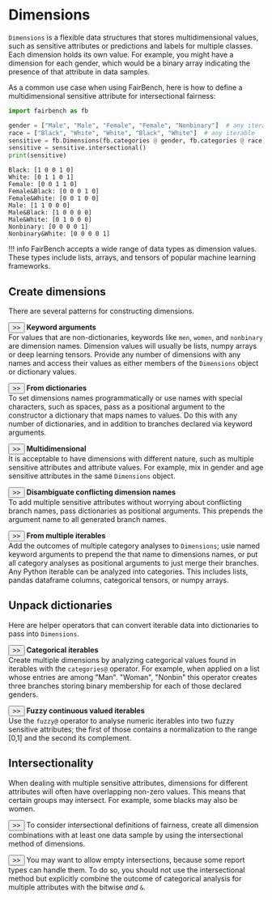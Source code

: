 # Dimensions

`Dimensions` is a flexible data structures that stores 
multidimensional values, such as
sensitive attributes or predictions and labels for
multiple classes. Each dimension holds its own
value. For example, you might have a 
dimension for each gender, which would be a binary 
array indicating the presence of that attribute 
in data samples.

As a common use case when using FairBench, here is how to 
define a multidimensional sensitive attribute 
for intersectional fairness:

```python
import fairbench as fb

gender = ["Male", "Male", "Female", "Female", "Nonbinary"]  # any iterable
race = ["Black", "White", "White", "Black", "White"]  # any iterable
sensitive = fb.Dimensions(fb.categories @ gender, fb.categories @ race) 
sensitive = sensitive.intersectional() 
print(sensitive)
```

```
Black: [1 0 0 1 0]
White: [0 1 1 0 1]
Female: [0 0 1 1 0]
Female&Black: [0 0 0 1 0]
Female&White: [0 0 1 0 0]
Male: [1 1 0 0 0]
Male&Black: [1 0 0 0 0]
Male&White: [0 1 0 0 0]
Nonbinary: [0 0 0 0 1]
Nonbinary&White: [0 0 0 0 1]
```


!!! info
    FairBench accepts a wide range of data types as dimension values.
    These types include lists, arrays, and tensors of popular machine learning frameworks.


## Create dimensions

There are several patterns for constructing dimensions.

<button onclick="toggleCode('code1')" class="toggle-button">>></button>
<b>Keyword arguments</b><br> For values that are non-dictionaries,
keywords like `men`, `women`, and `nonbinary` are dimension names. 
Dimension values will usually be lists,
numpy arrays or deep learning tensors. 
Provide any number of dimensions
with any names and access their values 
as either members of the `Dimensions` object
or dictionary values.
<div id="code1" class="code-block" style="display:none;">

```python
import fairbench as fb

sensitive = fb.Dimensions(
    men=[1, 1, 0, 0, 0], 
    women=[0, 0, 1, 1, 0],
    nonbinary=[0, 0, 0, 0, 1]
)
print(sensitive.nonbinary)
print(sensitive["nonbinary"]) # does the same
```
```
[0, 0, 0, 0, 1]
[0, 0, 0, 0, 1]
```
</div>

<button onclick="toggleCode('code2')" class="toggle-button">>></button>
<b>From dictionaries</b><br>
To set dimensions names programmatically or use names 
with special characters, such as spaces, pass as a positional argument
to the constructor a dictionary 
that maps names to values. 
Do this with any number of dictionaries, and in addition to branches 
declared via keyword arguments.

<div id="code2" class="code-block" style="display:none;">

```python
import fairbench as fb

sensitive = fb.Dimensions(
    {"non-binary": [0, 0, 0, 0, 1]}, 
    men=[1, 1, 0, 0, 0], 
    women=[0, 0, 1, 1, 0]
)
print(sensitive.men)
print(sensitive["men"])  # does the same
```
```
[1, 1, 0, 0, 0]
[1, 1, 0, 0, 0]
```
</div>


<button onclick="toggleCode('code3')" class="toggle-button">>></button>
<b>Multidimensional</b><br>
It is acceptable to have dimensions with different nature, 
such as multiple sensitive attributes and attribute values.
For example, mix in gender and age sensitive attributes
in the same `Dimensions` object.

<div id="code3" class="code-block" style="display:none;">

```python
import fairbench as fb

sensitive = fb.Dimensions(
    men=[1, 1, 0, 0, 0],
    nonmen=[0, 0, 1, 1, 1],
    IsOld=[0, 1, 0, 1, 0]
)
```
</div>


<button onclick="toggleCode('code4')" class="toggle-button">>></button>
<b>Disambiguate conflicting dimension names</b><br>
To add multiple sensitive attributes without worrying about 
conflicting branch names, pass dictionaries as positional 
arguments. This prepends the argument name to 
all generated branch names.
<div id="code4" class="code-block" style="display:none;">

```python
import fairbench as fb

sensitive = fb.Dimensions(
    gender={"1": [0, 0, 1, 1, 0], "0": [1, 1, 0, 0, 0], "?": [0, 0, 0, 0, 1]},
    isold={"1": [0, 1, 0, 1, 0], "0": [1, 0, 1, 0, 1]}
)
```
</div>


<button onclick="toggleCode('code6')" class="toggle-button">>></button>
<b>From multiple iterables</b><br>
Add the outcomes of multiple category analyses 
to `Dimensions`; usie named keyword arguments to prepend the 
that name to dimensions names, or put all category analyses
as positional arguments to just merge their branches.
Any Python iterable can be analyzed into categories.
This includes lists, pandas dataframe
columns, categorical tensors, or numpy arrays.

<div id="code6" class="code-block" style="display:none;">

```python
import fairbench as fb

gender = ...  # iterable (e.g., list) of gender attribute for each data sample
race = ...  # iterable (e.g., list) of race attribute for each data sample
sensitive = fb.Dimensions(
    gender=fb.categories @ gender, 
    race=fb.categories @ race
) 
```
</div>


## Unpack dictionaries

Here are helper operators that can convert iterable
data into dictionaries to pass into `Dimensions`.

<button onclick="toggleCode('code5')" class="toggle-button">>></button>
<b>Categorical iterables</b><br>
Create multiple dimensions by analyzing categorical 
values found in iterables with the
`categories@` operator.
For example, when applied on a list whose entries are among
"Man". "Woman", "Nonbin"
this operator creates three branches storing binary membership for each
of those declared genders.

<div id="code5" class="code-block" style="display:none;">

```python
import fairbench as fb

sensitive = fb.Dimensions(fb.categories@["Man", "Woman", "Man", "Woman", "Nonbin"])
print(sensitive)
```
```text
genderMan: [1, 0, 1, 0, 0]
genderWoman: [0, 1, 0, 1, 0]
genderNonbin: [0, 0, 0, 0, 1]
```
</div>

<button onclick="toggleCode('code9')" class="toggle-button">>></button>
<b>Fuzzy continuous valued iterables</b><br>
Use the `fuzzy@` operator to analyse numeric iterables into two fuzzy sensitive attributes;
the first of those contains a normalization to the range [0,1] and the
second its complement.

<div id="code9" class="code-block" style="display:none;">

```python
import fairbench as fb
age = [18, 20, 19, 42, 30, 60, 18, 50, 40]
sensitive = fb.Dimensions(gender=fb.fuzzy @ age)
print(sensitive)
```
```text
genderlarge 60.000: [0.         0.04761905 0.02380952 0.57142857 0.28571429 1.
 0.         0.76190476 0.52380952]
gendersmall 18.000: [1.         0.95238095 0.97619048 0.42857143 0.71428571 0.
 1.         0.23809524 0.47619048]
```
</div>



## Intersectionality

When dealing with multiple sensitive attributes, 
dimensions for different attributes will often have 
overlapping non-zero values. This means that
certain groups may intersect. For example,
some blacks may also be women.


<button onclick="toggleCode('code7')" class="toggle-button">>></button>
To consider intersectional definitions of fairness, 
create all dimension combinations with at least one 
data sample by using the intersectional method
of dimensions.

<div id="code7" class="code-block" style="display:none;">
```python
import fairbench as fb
sensitive = fb.Dimensions(
    gender=fb.categories@["Man", "Woman", "Man", "Nonbin"],
    race=fb.categories@["Other", "Black", "White", "White"]
)
sensitive = sensitive.intersectional()
```
</div>


<button onclick="toggleCode('code8')" class="toggle-button">>></button>
You may want to allow empty intersections, because
some report types can handle them. To do so, you should not
use the intersectional method but
explicitly combine the outcome of categorical analysis
for multiple attributes with the bitwise *and* `&`.

<div id="code8" class="code-block" style="display:none;">
```python
import fairbench as fb
sensitive = fb.Dimensions(
    fb.categories@["Man", "Woman", "Man", "Nonbin"]
    & fb.categories@["Black", "Black", "White", "White"]
)
print(sensitive)
```

```text
Woman&Black: [0 1 0 0]
Woman&White: [0 0 0 0]
Man&Black: [1 0 0 0]
Man&White: [0 0 1 0]
Nonbin&Black: [0 0 0 0]
Nonbin&White: [0 0 0 1]
```

</div>



<script>
function toggleCode(id) {
    var codeBlock = document.getElementById(id);
    if (codeBlock.style.display === "none") {
        codeBlock.style.display = "block";
    } else {
        codeBlock.style.display = "none";
    }
}
</script>